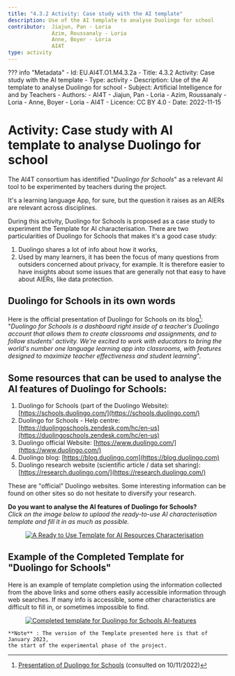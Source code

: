 ```yaml
---
title: "4.3.2 Activity: Case study with the AI template"
description: Use of the AI template to analyse Duolingo for school
contributor:  Jiajun, Pan - Loria
              Azim, Roussanaly - Loria
              Anne, Boyer - Loria
              AI4T
type: activity
---
```

??? info "Metadata"
    - Id: EU.AI4T.O1.M4.3.2a
    - Title: 4.3.2 Activity: Case study with the AI template
    - Type: activity
    - Description: Use of the AI template to analyse Duolingo for school
    - Subject: Artificial Intelligence for and by Teachers
    - Authors:
        - AI4T 
        - Jiajun, Pan - Loria
        - Azim, Roussanaly - Loria
        - Anne, Boyer - Loria
        - AI4T
    - Licence: CC BY 4.0
    - Date: 2022-11-15


# Activity: Case study with AI template to analyse Duolingo for school

The AI4T consortium has identified "*Duolingo for Schools*" as a relevant AI tool to be experimented by teachers during the project.

It's a learning language App, for sure, but the question it raises as an AIERs are relevant across disciplines.

During this activity, Duolingo for Schools is proposed as a case study to experiment the Template for AI characterisation. There are two particularities of Duolingo for Schools that makes it's a good case study:

1. Duolingo shares a lot of info about how it works,
2. Used by many learners, it has been the focus of many questions from outsiders concerned about privacy, for example. It is therefore easier to have insights about some issues that are generally not that easy to have about AIERs, like data protection.

## Duolingo for Schools in its own words

Here is the official presentation of Duolingo for Schools on its blog[^1]: "*Duolingo for Schools is a dashboard right inside of a teacher's Duolingo account that allows them to create classrooms and assignments, and to follow students' activity. We're excited to work with educators to bring the world's number one language learning app into classrooms, with features designed to maximize teacher effectiveness and student learning*".

## Some resources that can be used to analyse the AI features of Duolingo for Schools:

1. Duolingo for Schools (part of the Duolingo Website): [https://schools.duolingo.com/](https://schools.duolingo.com/)
2. Duolingo for Schools - Help centre: [https://duolingoschools.zendesk.com/hc/en-us](https://duolingoschools.zendesk.com/hc/en-us)
3. Duolingo official Website: [https://www.duolingo.com/](https://www.duolingo.com/)
4. Duolingo blog: [https://blog.duolingo.com](https://blog.duolingo.com)
5. Duolingo research website (scientific article / data set sharing): [https://research.duolingo.com/](https://research.duolingo.com/)

These are "official" Duolingo websites. Some interesting information can be found on other sites so do not hesitate to diversify your research.

**Do you want to analyse the AI features of Duolingo for Schools?**  
_Click on the image below to uplaod the ready-to-use AI characterisation template and fill it in as much as possible._
<a href="Documents/AI4T-Template-Ready-to-use-EN.pdf" target="_blank">
<figure>
  <img src="Images/Ready-To-Use-AI-Template-EN.png" alt="A Ready to Use Template for AI Resources Characterisation"/>
</figure></a>

## Example of the Completed Template for "Duolingo for Schools"

Here is an example of template completion using the information collected from the above links and some others easily accessible information through web searches.
If many info is accessible, some other characteristics are difficult to fill in, or sometimes impossible to find.

<a href="Documents/AI4T-Template-Case-study-Duolingo-en.pdf" target="_blank">
<figure>
  <img src="Images/Template-Duolingo-for-School-EN.png" alt="Completed template for Duolingo for Schools AI-features"/>
</figure></a>

```
**Note** : The version of the Template presented here is that of January 2023,
the start of the experimental phase of the project.
```
[^1]: [Presentation of Duolingo for Schools](https://blog.duolingo.com/duolingo-for-schools/)
 (consulted on 10/11/2022)

